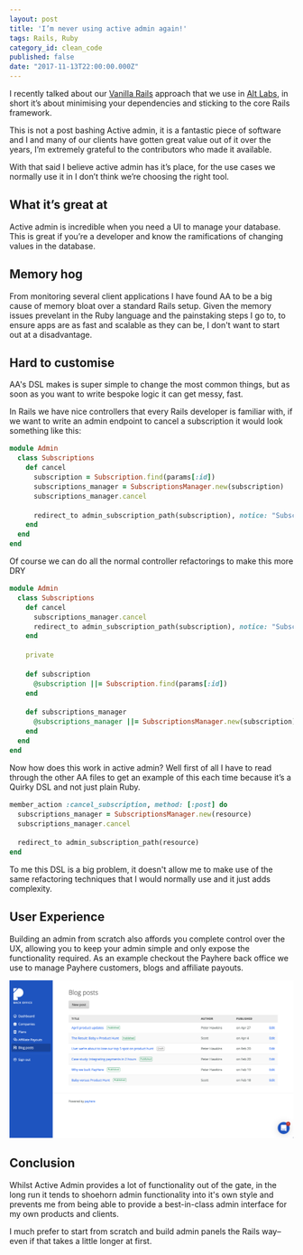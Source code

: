 ```yaml
---
layout: post
title: 'I’m never using active admin again!'
tags: Rails, Ruby
category_id: clean_code
published: false
date: "2017-11-13T22:00:00.000Z"
---
```


I recently talked about our [Vanilla Rails](http://pooreffort.com/blog/vanilla-rails/) approach that we use in [Alt Labs](http://alternatelabs.co), in short it’s about minimising your dependencies and sticking to the core Rails framework.

This is not a post bashing Active admin, it is a fantastic piece of software and I and many of our clients have gotten great value out of it over the years, I’m extremely grateful to the contributors who made it available.

With that said I believe active admin has it’s place, for the use cases we normally use it in I don’t think we’re choosing the right tool.

## What it’s great at

Active admin is incredible when you need a UI to manage your database. This is great if you’re a developer and know the ramifications of changing values in the database.

## Memory hog

From monitoring several client applications I have found AA to be a big cause of memory bloat over a standard Rails setup. Given the memory issues prevelant in the Ruby language and the painstaking steps I go to, to ensure apps are as fast and scalable as they can be, I don't want to start out at a disadvantage.

## Hard to customise

AA's DSL makes is super simple to change the most common things, but as soon as you want to write bespoke logic it can get messy, fast.

In Rails we have nice controllers that every Rails developer is familiar with, if we want to write an admin endpoint to cancel a subscription it would look something like this:

```ruby
module Admin
  class Subscriptions
    def cancel
      subscription = Subscription.find(params[:id])
      subscriptions_manager = SubscriptionsManager.new(subscription)
      subscriptions_manager.cancel

      redirect_to admin_subscription_path(subscription), notice: "Subscription cancelled"
    end
  end
end
```

Of course we can do all the normal controller refactorings to make this more DRY

```ruby
module Admin
  class Subscriptions
    def cancel
      subscriptions_manager.cancel
      redirect_to admin_subscription_path(subscription), notice: "Subscription cancelled"
    end

    private

    def subscription
      @subscription ||= Subscription.find(params[:id])
    end

    def subscriptions_manager
      @subscriptions_manager ||= SubscriptionsManager.new(subscription)
    end
  end
end
```

Now how does this work in active admin? Well first of all I have to read through the other AA files to get an example of this each time because it’s a Quirky DSL and not just plain Ruby.

```ruby
member_action :cancel_subscription, method: [:post] do
  subscriptions_manager = SubscriptionsManager.new(resource)
  subscriptions_manager.cancel

  redirect_to admin_subscription_path(resource)
end
```

To me this DSL is a big problem, it doesn't allow me to make use of the same refactoring techniques that I would normally use and it just adds complexity.

## User Experience

Building an admin from scratch also affords you complete control over the UX, allowing you to keep your admin simple and only expose the functionality required. As an example checkout the Payhere back office we use to manage Payhere customers, blogs and affiliate payouts.

![Payhere back office](./back_office.png)

## Conclusion

Whilst Active Admin provides a lot of functionality out of the gate, in the long run it tends to shoehorn admin functionality into it's own style and prevents me from being able to provide a best-in-class admin interface for my own products and clients.

I much prefer to start from scratch and build admin panels the Rails way–even if that takes a little longer at first.
